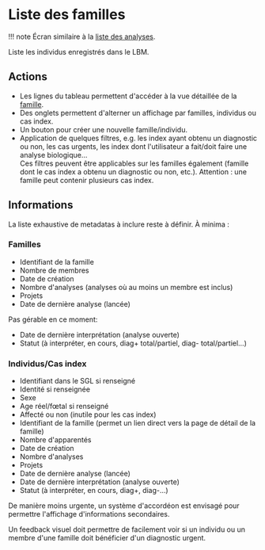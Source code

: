 # Liste des familles

!!! note
  Écran similaire à la [liste des analyses](./list-analyses.md).

Liste les individus enregistrés dans le LBM.

## Actions

- Les lignes du tableau permettent d'accéder à la vue détaillée de la
  [famille](./details-family.md).
- Des onglets permettent d'alterner un affichage par familles, individus ou cas index.
- Un bouton pour créer une nouvelle famille/individu.
- Application de quelques filtres, e.g. les index ayant obtenu un diagnostic ou non, les
  cas urgents, les index dont l'utilisateur a fait/doit faire une analyse biologique…\
  Ces filtres peuvent être applicables sur les familles également (famille dont le cas index
  a obtenu un diagnostic ou non, etc.). Attention : une famille peut contenir plusieurs cas
  index.

## Informations

La liste exhaustive de metadatas à inclure reste à définir. À minima :

### Familles

- Identifiant de la famille
- Nombre de membres
- Date de création
- Nombre d'analyses (analyses où au moins un membre est inclus)
- Projets
- Date de dernière analyse (lancée)

Pas gérable en ce moment:

- Date de dernière interprétation (analyse ouverte)
- Statut (à interpréter, en cours, diag+ total/partiel, diag- total/partiel…)

### Individus/Cas index

- Identifiant dans le SGL si renseigné
- Identité si renseignée
- Sexe
- Age réel/fœtal si renseigné
- Affecté ou non (inutile pour les cas index)
- Identifiant de la famille (permet un lien direct vers la page de détail de la famille)
- Nombre d'apparentés
- Date de création
- Nombre d'analyses
- Projets
- Date de dernière analyse (lancée)
- Date de dernière interprétation (analyse ouverte)
- Statut (à interpréter, en cours, diag+, diag-…)

De manière moins urgente, un système d'accordéon est envisagé pour permettre l'affichage
d'informations secondaires.

Un feedback visuel doit permettre de facilement voir si un individu ou un membre d'une
famille doit bénéficier d'un diagnostic urgent.
